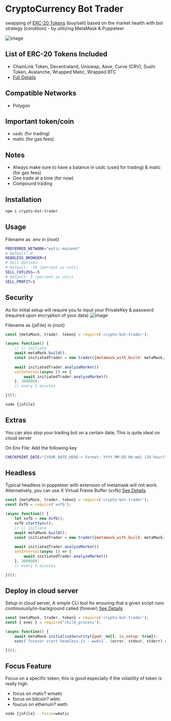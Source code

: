 # CryptoCurrency Bot Trader
swapping of [ERC-20 Tokens][erc20] (buy/sell) based on the market health with bot strategy (condition) - by utilizing MetaMask &amp; Puppeteer

![image](https://drive.google.com/uc?export=view&id=1IzFTRLwAVSPK3j1h2AkwkqbOBOq6VzeC)

## List of ERC-20 Tokens Included
- ChainLink Token, Decentraland, Uniswap, Aave, Curve (CRV), Sushi Token, Avalanche, Wrapped Matic, Wrapped BTC
- [Full Details][erc20List] 
## Compatible Networks
- Polygon

## Important token/coin
- usdc (for trading)
- matic (for gas fees)

## Notes
- Always make sure to have a balance in usdc (used for trading) & matic (for gas fees)
- One trade at a time (for now)
- Compound trading

## Installation

```bash
npm i crypto-bot-trader
```
## Usage
Filename as .env in {root}
```bash
PREFERRED_NETWORK="matic-mainnet"
# Default: 0
HEADLESS_BROWSER=1
# Sell Options
# Default: -10 (percent as unit)
SELL_CUTLOSS=-5
# Default: 5 (percent as unit)
SELL_PROFIT=1
```

## Security
As for initial setup will require you to input your PrivateKey & password (required upon encryption of your data)
![image](https://drive.google.com/uc?export=view&id=1a7fPmue1yNcsjbS9_pQvgAUBIpifCTkW)

Filename as {jsFile} in {root}

```js
const {metaMask, trader, token} = require('crypto-bot-trader');

(async function() {
    // // initiate 
    await metaMask.build();
    const initiatedTrader = new trader({metamask_with_build: metaMask, token: token});
    
    await initiatedTrader.analyzeMarket()
    setInterval(async () => {
        await initiatedTrader.analyzeMarket()
    }, 300000);
    // every 5 minutes

})();
```

```bash
node {jsFile}
```

## Extras
You can also stop your trading bot on a certain date; This is quite ideal on cloud server <Which im currently working-on>

On Env File: Add the following key
```bash
CHECKPOINT_DATE="{YOUR_DATE_HERE-> Format: YYYY-MM-DD HH:mm} (24-hour)"
```

## Headless
Typical headless in puppeteer with extension of metamask will not work. Alternatively, you can use X Virtual Frame Buffer (xvfb) [See Details][npmforever] 

```js
const {metaMask, trader, token} = require('crypto-bot-trader');
const Xvfb = require('xvfb');

(async function() {
    let xvfb = new Xvfb();
    xvfb.startSync();
    // // initiate 
    await metaMask.build();
    const initiatedTrader = new trader({metamask_with_build: metaMask, token: token});
    
    await initiatedTrader.analyzeMarket()
    setInterval(async () => {
        await initiatedTrader.analyzeMarket()
    }, 300000);
    // every 5 minutes

})();
```

## Deploy in cloud server
Setup in cloud server, A simple CLI tool for ensuring that a given script runs continuously/in-background called (forever) [See Details][npmforever] 

```js
const {metaMask, trader, token} = require('crypto-bot-trader');
const { exec } = require("child_process");

(async function() {
    await metaMask.initializeSecurity({pwd: null, is_setup: true});
    exec(`forever start headless.js --pwd=1`, (error, stdout, stderr) => {});

})();
```

## Focus Feature
Focus on a specific token, this is good especially if the volatility of token is really high.
- focus on matic? wmatic
- focus on bitcoin? wbtc
- foucus on etherium? weth

```bash
node {jsFile} --focus=wmatic
```

[erc20]: https://etherscan.io/tokens
[erc20List]: https://github.com/marcelooblan2016/crypto-bot-trader/blob/main/src/Records/Migrations/tokenContracts.js
[npmforever]: https://www.npmjs.com/package/forever
[npmxvfb]: https://www.npmjs.com/package/xvfb
